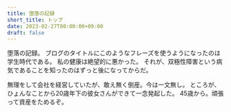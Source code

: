 ```yaml
---
title: 堕落の記録
short_title: トップ
date: 2023-02-27T00:00:00+09:00
draft: false
---
```

堕落の記録。
ブログのタイトルにこのようなフレーズを使うようになったのは学生時代である。
私の健康は絶望的に悪かった。
それが、双極性障害という病気であることを知ったのはずっと後になってからだ。

無理をして会社を経営していたが、敢え無く倒産。今は一文無し。
ところが、ひょんなことから20歳年下の彼女さんができて一念発起した。
45歳から。頑張って資産をためるぞ。

